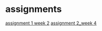 # assignments
[assignment 1 week 2](http://localhost:8888/notebooks/Downloads/Assignment_week_2%20(1).ipynb) 
[assignment 2_week 4](http://localhost:8888/notebooks/Downloads/Assignment_week_4.ipynb)
